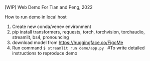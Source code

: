 [WIP] Web Demo For Tian and Peng, 2022

How to run demo in local host 
1. Create new conda/venev environment
2. pip install transformers, requests, torch, torchvision, torchaudio, streamlit, bs4, pronouncing
3. download model from https://huggingface.co/FigoMe
4. Run command 
```$ streamlit run demo/app.py ```
#To write detailed instructions to reproduce demo 
